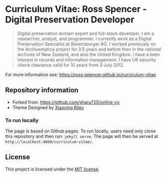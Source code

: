 # Curriculum Vitae: Ross Spencer - Digital Preservation Developer

> Digital preservation domain expert and full-stack developer. I am a
researcher, analyst, and programmer. I currently work as a Digital
Preservation Specialist at Ravensburger AG. I worked previously on the
Archivematica project for 3.5 years and before then in the national
archives of New Zealand, and also the United Kingdom. I have a keen
interest in records and information management. I have UK security
check clearance valid for 10 years from 3 July 2012.

For more information see: https://ross-spencer.github.io/curriculum-vitae

## Repository information

* Forked from: https://github.com/sharu725/online-cv
* Theme Designed by <a href="http://themes.3rdwavemedia.com" target="_blank" rel="nofollow">Xiaoying <i class="fas fa-heart"></i> Riley</a>

### To run locally

The page is based on Github pages. To run locally, users need only clone this
repository and then run: `jekyll serve`. The page will then be served at
`http://localhost:4000/curriculum-vitae/`.

## License

This project is licensed under the [MIT license](LICENSE.txt).

